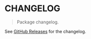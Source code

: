 # CHANGELOG

> Package changelog.

See [GitHub Releases](https://github.com/stdlib-js/repl-info/releases) for the changelog.